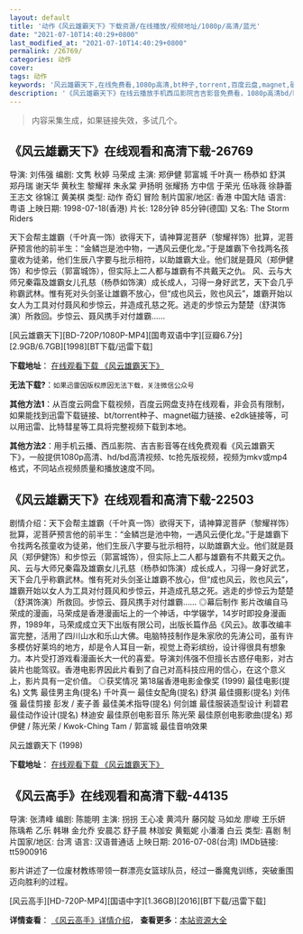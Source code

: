 ```yaml
---
layout: default
title: '动作《风云雄霸天下》下载资源/在线播放/视频地址/1080p/高清/蓝光'
date: "2021-07-10T14:40:29+0800"
last_modified_at: "2021-07-10T14:40:29+0800"
permalink: /26769/
categories: 动作
cover:
tags: 动作
keywords: '风云雄霸天下,在线免费看,1080p高清,bt种子,torrent,百度云盘,magnet,磁力链,迅雷下载资源'
description: '《风云雄霸天下》在线云播放手机西瓜影院吉吉影音免费看，1080p高清bd/hd未删减完整版和tc抢先枪版，mkv/mp4格式，附带bt/torrent种子、magnet/磁力链、百度云盘、网盘资源迅雷下载链接'
---
```


>内容采集生成，如果链接失效，多试几个。


## 《风云雄霸天下》在线观看和高清下载-26769

导演: 刘伟强 编剧: 文隽 秋婷 马荣成 主演: 郑伊健 郭富城 千叶真一 杨恭如 舒淇 郑丹瑞 谢天华 黄秋生 黎耀祥 朱永棠 尹扬明 张耀扬 方中信 于荣光 伍咏薇 徐静蕾 王志文 徐锦江 黄美棋 类型: 动作 奇幻 冒险 制片国家/地区: 香港 中国大陆 语言: 粤语 上映日期: 1998-07-18(香港) 片长: 128分钟 85分钟(德国) 又名: The Storm Riders

天下会帮主雄霸（千叶真一饰）欲得天下，请神算泥菩萨（黎耀祥饰）批算，泥菩萨预言他的前半生：“金鳞岂是池中物，一遇风云便化龙。”于是雄霸下令找两名孩童收为徒弟，他们生辰八字要与批示相符，以助雄霸大业。他们就是聂风（郑伊健饰）和步惊云（郭富城饰），但实际上二人都与雄霸有不共戴天之仇。 风、云与大师兄秦霜及雄霸女儿孔慈（杨恭如饰演）成长成人，习得一身好武艺，天下会几乎称霸武林。惟有死对头剑圣让雄霸不放心，但“成也风云，败也风云”，雄霸开始以女人为工具对付聂风和步惊云，并造成孔慈之死。逃走的步惊云为楚楚（舒淇饰演）所救回。步惊云、聂风携手对付雄霸……


[风云雄霸天下][BD-720P/1080P-MP4][国粤双语中字][豆瓣6.7分][2.9GB/6.7GB][1998][BT下载/迅雷下载]

**下载地址**： [在线观看下载 《风云雄霸天下》](https://www.btdx8.com/torrent/the_storm_riders_1998.html) 


**无法下载?**：`如果迅雷因版权原因无法下载，关注微信公众号 `

**其他方法1**：从百度云网盘下载视频，百度云网盘支持在线观看，非会员有限制，如果能找到迅雷下载链接、bt/torrent种子、magnet磁力链接、e2dk链接等，可以用迅雷、比特彗星等工具将完整视频下载到本地。

**其他方法2**：用手机云播、西瓜影院、吉吉影音等在线免费观看《风云雄霸天下》，一般提供1080p高清、hd/bd高清视频、tc抢先版视频，视频为mkv或mp4格式，不同站点视频质量和播放速度不同。


## 《风云雄霸天下》在线观看和高清下载-22503

剧情介绍：天下会帮主雄霸（千叶真一饰）欲得天下，请神算泥菩萨（黎耀祥饰）批算，泥菩萨预言他的前半生：“金鳞岂是池中物，一遇风云便化龙。”于是雄霸下令找两名孩童收为徒弟，他们生辰八字要与批示相符，以助雄霸大业。他们就是聂风（郑伊健饰）和步惊云（郭富城饰），但实际上二人都与雄霸有不共戴天之仇。 风、云与大师兄秦霜及雄霸女儿孔慈（杨恭如饰演）成长成人，习得一身好武艺，天下会几乎称霸武林。惟有死对头剑圣让雄霸不放心，但“成也风云，败也风云”，雄霸开始以女人为工具对付聂风和步惊云，并造成孔慈之死。逃走的步惊云为楚楚（舒淇饰演）所救回。步惊云、聂风携手对付雄霸…… ◎幕后制作   影片改编自马荣成的漫画，马荣成是香港漫画坛上的一个神话，中学辍学，14岁时即投身漫画界，1989年，马荣成成立天下出版有限公司，出版长篇作品《风云》。故事改编丰富完整，活用了四川山水和乐山大佛。电脑特技制作是朱家欣的先涛公司，虽有许多模仿好莱坞的地方，却是令人耳目一新，视觉上奇彩缤纷，设计得很具有想象力。本片受打游戏看漫画长大一代的喜爱。导演刘伟强不但擅长古惑仔电影，对古装片也能驾驭。香港电影界因此片看到了自己对高科技应用的信心，在这个意义上，影片具有一定价值。   ◎获奖情况   第18届香港电影金像奖 (1999) 最佳电影(提名) 文隽 最佳男主角(提名) 千叶真一 最佳女配角(提名) 舒淇 最佳摄影(提名) 刘伟强 最佳剪接 彭发 / 麦子善 最佳美术指导(提名) 何剑雄 最佳服装造型设计 利碧君 最佳动作设计(提名) 林迪安 最佳原创电影音乐 陈光荣 最佳原创电影歌曲(提名) 郑伊健 / 陈光荣 / Kwok-Ching Tam / 郭富城 最佳音响效果


风云雄霸天下 (1998)

**下载地址**： [在线观看下载 《风云雄霸天下》](https://www.btbtdy.me/btdy/dy435.html) 


## 《风云高手》在线观看和高清下载-44135

导演: 张清峰 编剧: 陈能明 主演: 拐拐 王心凌 黄鸿升 藤冈靛 马如龙 廖峻 王乐妍 陈瑀希 乙乐 韩琳 金允乔 安晨芯 舒子晨 林珈安 黄甄妮 小潘潘 白云 类型: 喜剧 制片国家/地区: 台湾 语言: 汉语普通话 上映日期: 2016-07-08(台湾) IMDb链接: tt5900916

影片讲述了一位废材教练带领一群漂亮女篮球队员，经过一番魔鬼训练，突破重围迈向胜利的过程。


[风云高手][HD-720P-MP4][国语中字][1.36GB][2016][BT下载/迅雷下载]

**详情查看**： [《风云高手》详情介绍](/movie/44135/)， **查看更多**：[本站资源大全](/movie/t/all/)

